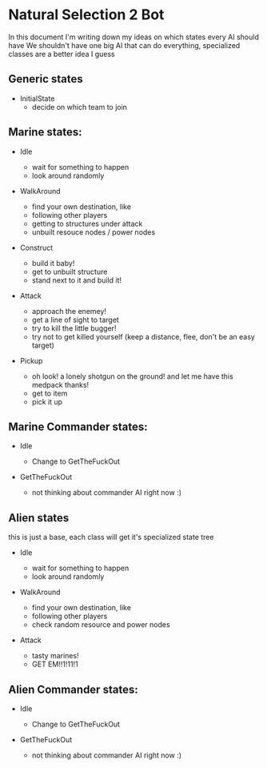Natural Selection 2 Bot
=============

In this document I'm writing down my ideas on which states every AI should have
We shouldn't have one big AI that can do everything, specialized classes are a better idea I guess


Generic states
-----------

*	InitialState	
	*	decide on which team to join

Marine states:
-----------

*	Idle
	*	wait for something to happen
	*	look around randomly

*	WalkAround		
	*	find your own destination, like 
	*	following other players
	*	getting to structures under attack
	*	unbuilt resouce nodes / power nodes

*	Construct
	*	build it baby!
	*	get to unbuilt structure
	*	stand next to it and build it!
				
*	Attack
	*	approach the enemey!
	*	get a line of sight to target
	*	try to kill the little bugger!
	*	try not to get killed yourself (keep a distance, flee, don't be an easy target)

*	Pickup
	*	oh look! a lonely shotgun on the ground! and let me have this medpack thanks!
	*	get to item
	*	pick it up

Marine Commander states:
-----------

*	Idle
	*	Change to GetTheFuckOut
	
*	GetTheFuckOut
	*	not thinking about commander AI right now :)

Alien states
-----------

this is just a base, each class will get it's specialized state tree

*	Idle
	*	wait for something to happen
	*	look around randomly
				
*	WalkAround
	*	find your own destination, like
	*	following other players
	*	check random resource and power nodes
				
*	Attack
	*	tasty marines!
	*	GET EM!!1!11!1
				

Alien Commander states:
-----------

*	Idle
	*	Change to GetTheFuckOut
	
*	GetTheFuckOut
	*	not thinking about commander AI right now :)